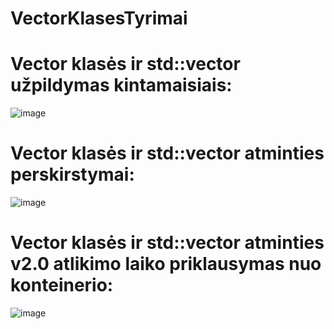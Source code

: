 # VectorKlasesTyrimai

# Vector klasės ir std::vector užpildymas kintamaisiais: 

![image](https://user-images.githubusercontent.com/78842487/119928083-88b33900-bf83-11eb-8fc4-5eeedb460936.png)

# Vector klasės ir std::vector atminties perskirstymai:

![image](https://user-images.githubusercontent.com/78842487/119930862-f01fb780-bf88-11eb-87aa-b65cd196310e.png)

# Vector klasės ir std::vector atminties v2.0 atlikimo laiko priklausymas nuo konteinerio:

![image](https://user-images.githubusercontent.com/78842487/119931349-e3e82a00-bf89-11eb-9c8a-3f498c9069ce.png)


